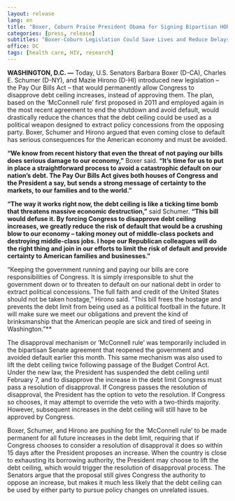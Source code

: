 ```yaml
---
layout: release
lang: en
title: "Boxer, Coburn Praise President Obama for Signing Bipartisan HOPE Act"
categories: [press, release]
subtitles: "Boxer-Coburn Legislation Could Save Lives and Reduce Delays in Receiving Organ Transplants by Ending Outdated Ban on Research into Organ Donations Between HIV-Positive Patients"
office: DC
tags: [health care, HIV, research]
---
```


__WASHINGTON, D.C. —__ Today, U.S. Senators Barbara Boxer (D-CA), Charles E. Schumer (D-NY), and Mazie Hirono (D-HI) introduced new legislation – the Pay Our Bills Act – that would permanently allow Congress to disapprove debt ceiling increases, instead of approving them. The plan, based on the ‘McConnell rule’ first proposed in 2011 and employed again in the most recent agreement to end the shutdown and avoid default, would drastically reduce the chances that the debt ceiling could be used as a political weapon designed to extract policy concessions from the opposing party. Boxer, Schumer and Hirono argued that even coming close to default has serious consequences for the American economy and must be avoided.

__“We know from recent history that even the threat of not paying our bills does serious damage to our economy,”__ Boxer said. __“It’s time for us to put in place a straightforward process to avoid a catastrophic default on our nation’s debt. The Pay Our Bills Act gives both houses of Congress and the President a say, but sends a strong message of certainty to the markets, to our families and to the world.”__

__“The way it works right now, the debt ceiling is like a ticking time bomb that threatens massive economic destruction,”__ said Schumer. __“This bill would defuse it. By forcing Congress to disapprove debt ceiling increases, we greatly reduce the risk of default that would be a crushing blow to our economy – taking money out of middle-class pockets and destroying middle-class jobs. I hope our Republican colleagues will do the right thing and join in our efforts to limit the risk of default and provide certainty to American families and businesses.”__

“Keeping the government running and paying our bills are core responsibilities of Congress. It is simply irresponsible to shut the government down or to threaten to default on our national debt in order to extract political concessions. The full faith and credit of the United States should not be taken hostage,” Hirono said. “This bill frees the hostage and prevents the debt limit from being used as a political football in the future. It will make sure we meet our obligations and prevent the kind of brinksmanship that the American people are sick and tired of seeing in Washington.”**

The disapproval mechanism or ‘McConnell rule’ was temporarily included in the bipartisan Senate agreement that reopened the government and avoided default earlier this month. This same mechanism was also used to lift the debt ceiling twice following passage of the Budget Control Act. Under the new law, the President has suspended the debt ceiling until February 7, and to disapprove the increase in the debt limit Congress must pass a resolution of disapproval. If Congress passes the resolution of disapproval, the President has the option to veto the resolution. If Congress so chooses, it may attempt to override the veto with a two-thirds majority. However, subsequent increases in the debt ceiling will still have to be approved by Congress.

Boxer, Schumer, and Hirono are pushing for the ‘McConnell rule’ to be made permanent for all future increases in the debt limit, requiring that if Congress chooses to consider a resolution of disapproval it does so within 15 days after the President proposes an increase. When the country is close to exhausting its borrowing authority, the President may choose to lift the debt ceiling, which would trigger the resolution of disapproval process. The Senators argue that the proposal still gives Congress the authority to oppose an increase, but makes it much less likely that the debt ceiling can be used by either party to pursue policy changes on unrelated issues.
